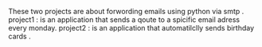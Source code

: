 These two projects are about forwording emails using python via smtp .
project1 : is an application that sends a qoute to a spicific email adress every monday.
project2 : is an application that automatilclly sends birthday cards .